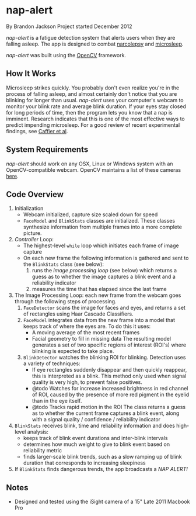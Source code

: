 nap-alert
=========

By Brandon Jackson
Project started December 2012

*nap-alert* is a fatigue detection system that alerts users when they are falling asleep. The app is designed to combat [narcolepsy][1] and [microsleep][2].

*nap-alert* was built using the [OpenCV][3] framework.

How It Works
------------

Microsleep strikes quickly. You probably don't even realize you're in the process of falling asleep, and almost certainly don't notice that you are blinking for longer than usual. *nap-alert* uses your computer's webcam to monitor your blink rate and average blink duration. If your eyes stay closed for long periods of time, then the program lets you know that a nap is imminent. Research indicates that this is one of the most effective ways to predict impending microsleep. For a good review of recent experimental findings, see [Caffier et al][4].

System Requirements
-------------------

*nap-alert* should work on any OSX, Linux or Windows system with an OpenCV-compatible webcam. OpenCV maintains a list of these cameras [here][5].

Code Overview
-------------

1. Initialization
	- Webcam initialized, capture size scaled down for speed
	- `FaceModel` and `BlinkStats` classes are initialized. These classes synthesize information from multiple frames into a more complete picture.
2. *Controller* Loop:
	- The highest-level `while` loop which initiates each frame of image capture
	- On each new frame the following information is gathered and sent to the `BlinkStats` class (see below):
		1. runs the *image processing loop* (see below) which returns a guess as to whether the image captures a blink event and a reliability indicator
		2. measures the time that has elapsed since the last frame
3. The Image Processing Loop: each new frame from the webcam goes through the following steps of processing.
	1. `FaceDetector` scans the image for faces and eyes, and returns a set of rectangles using Haar Cascade Classifiers.
	2. `FaceModel` integrates data from the new frame into a model that keeps track of where the eyes are. To do this it uses:
		- A moving average of the most recent frames
		- Facial geometry to fill in missing data
	The resulting model generates a set of two specific regions of interest (ROI's) where blinking is expected to take place.
	3. `BlinkDetector` watches the blinking ROI for blinking. Detection uses a variety of techniques:
		- If eye rectangles suddenly disappear and then quickly reappear, this is interpreted as a blink. This method only used when signal quality is very high, to prevent false positives.
		- @todo Watches for increase increased brightness in red channel of ROI, caused by the presence of more red pigment in the eyelid than in the eye itself.
		- @todo Tracks rapid motion in the ROI
	The class returns a guess as to whether the current frame captures a blink event, along with a signal quality / confidence / reliability indicator
4. `BlinkStats` receives blink, time and reliability information and does high-level analysis:
	- keeps track of blink event durations and inter-blink intervals
	- determines how much weight to give to blink event based on reliability metric
	- finds larger-scale blink trends, such as a slow ramping up of blink duration that corresponds to increasing sleepiness
5. If `BlinkStats` finds dangerous trends, the app broadcasts a *NAP ALERT!*

Notes
-----

- Designed and tested using the iSight camera of a 15" Late 2011 Macbook Pro

[1]: http://en.wikipedia.org/wiki/Narcolepsy "Wikipedia: Narcolepsy"
[2]: http://en.wikipedia.org/wiki/Microsleep "Wikipedia: Microsleep"
[3]: http://www.opencv.org "OpenCV Framework Website"
[4]: http://link.springer.com/article/10.1007%2Fs00421-003-0807-5 "Caffier, Philipp P., Udo Erdmann, and Peter Ullsperger. \"Experimental evaluation of eye-blink parameters as a drowsiness measure.\" European Journal of Applied Physiology 89.3 (2003): 319-325."
[5]: http://opencv.willowgarage.com/wiki/Welcome/OS "List of webcams compatible with OpenCV"